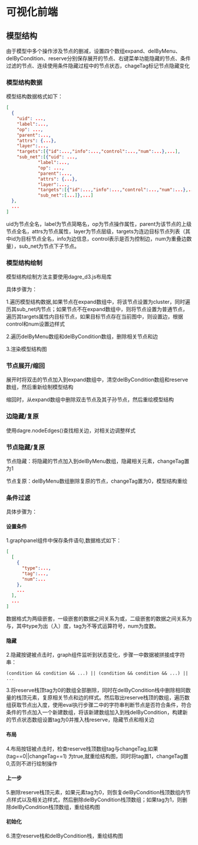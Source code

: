 # 可视化前端

## 模型结构

由于模型中多个操作涉及节点的删减，设置四个数组expand、delByMenu、delByCondition、reserve分别保存展开的节点、右键菜单功能隐藏的节点、条件过滤的节点、连续使用条件隐藏过程中的节点状态，chageTag标记节点隐藏变化
### 模型结构数据

模型结构数据格式如下：

```json
[
  {
    "uid": ..., 
    "label":...,
    "op": ..., 
    "parent":...,
    "attrs": {...},
    "layer":...,
    "targets":[{"id":...,"info":...,"control":...,"num":...},...],
    "sub_net":[{"uid": ..., 
            "label":...,
            "op": ..., 
            "parent":...,
            "attrs": {...},
            "layer":...,
            "targets":[{"id":...,"info":...,"control":...,"num":...},...],
            "sub_net":[...]},...]
  },
  ...
]
```
uid为节点全名，label为节点简略名，op为节点操作属性，parent为该节点的上级节点全名，attrs为节点属性，layer为节点层级，targets为连边目标节点列表（其中id为目标节点全名，info为边信息，control表示是否为控制边，num为重叠边数量），sub_net为节点下子节点。
### 模型结构绘制

模型结构绘制方法主要使用dagre_d3.js布局库

具体步骤为：

1.遍历模型结构数据,如果节点在expand数组中，将该节点设置为cluster，同时遍历其sub_net内节点；如果节点不在expand数组中，则将节点设置为普通节点，遍历其targets属性内目标节点，如果目标节点存在当前图中，则设置边，根据control和num设置边样式

2.遍历delByMenu数组和delByCondition数组，删除相关节点和边

3.渲染模型结构图

### 节点展开/缩回

展开时将双击的节点加入到expand数组中，清空delByCondition数组和reserve数组，然后重新绘制模型结构

缩回时，从expand数组中删除双击节点及其子孙节点，然后重绘模型结构

### 边隐藏/复原

使用dagre.nodeEdges()查找相关边，对相关边调整样式

### 节点隐藏/复原

节点隐藏：将隐藏的节点加入到delByMenu数组，隐藏相关元素，changeTag置为1

节点复原：delByMenu数组删除复原的节点，changeTag置为0，模型结构重绘

### 条件过滤

具体步骤为：

#### 设置条件

1.graphpanel组件中保存条件语句,数据格式如下：

```json
[
  [ 
    {
      "type":...,
      "tag":...,
      "num":...
    },
    ...
  ],
  ...
]
```

数据格式为两级嵌套，一级嵌套的数据之间关系为或，二级嵌套的数据之间关系为与，其中type为出（入）度，tag为不等式运算符号，num为度数。

#### 隐藏

2.隐藏按键被点击时，graph组件监听到状态变化，步骤一中数据被拼接成字符串：

```
(condition && condition && ...) || (condition && condition && ...) || ...
```

3.将reserve栈顶tag为0的数组全部删除，同时在delByCondition栈中删除相同数量的栈顶元素，复原相关节点和边的样式。然后取出reserve栈顶的数组，遍历数组获取节点出入度，使用eval执行步骤二中的字符串判断节点是否符合条件，符合条件的节点加入一个新建数组，将该新建数组加入到栈delByCondition，构建新的节点状态数组设置tag为0并推入栈reserve，隐藏节点和相关边

#### 布局

4.布局按钮被点击时，检查reserve栈顶数组tag与changeTag,如果 (tag==0||changeTag==1) 为true,就重绘结构图，同时将tag置1，changeTag置0,否则不进行绘制操作

#### 上一步

5.删除reserve栈顶元素，如果元素tag为0，则恢复delByCondition栈顶数组内节点样式以及相关边样式，然后删除delByCondition栈顶数组；如果tag为1，则删除delByCondition栈顶数组，重绘结构图

#### 初始化

6.清空reserve栈和delByCondition栈，重绘结构图